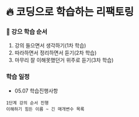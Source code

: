 # 🔥 코딩으로 학습하는 리팩토링

### 📖 강으 학습 순서
1. 강의 들으면서 생각하기(1차 학습)
2. 따라하면서 정리하면서 듣기(2차 학습)
3. 마무리 잘 이해못했던거 위주로 듣기(3차 학습)


### 학습 일정

- 05.07 학습진행사항
```
1단계 강의 순서 진행
이해하기 힘든 이름 ~ 긴 매개변수 목록
```
